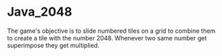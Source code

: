 # Java_2048
The game's objective is to slide numbered tiles on a grid to combine them to create a tile with the number 2048. Whenever two same number get superimpose they get multiplied.
